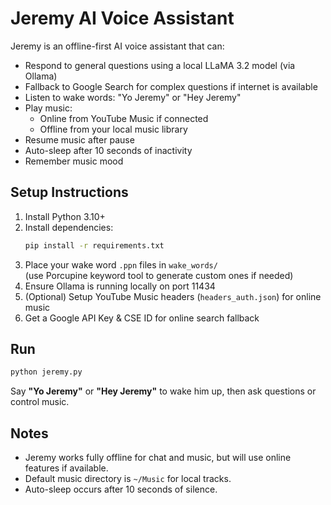 # Jeremy AI Voice Assistant

Jeremy is an offline-first AI voice assistant that can:

- Respond to general questions using a local LLaMA 3.2 model (via Ollama)
- Fallback to Google Search for complex questions if internet is available
- Listen to wake words: "Yo Jeremy" or "Hey Jeremy"
- Play music:
  - Online from YouTube Music if connected
  - Offline from your local music library
- Resume music after pause
- Auto-sleep after 10 seconds of inactivity
- Remember music mood

## Setup Instructions

1. Install Python 3.10+  
2. Install dependencies:
   ```bash
   pip install -r requirements.txt
   ```
3. Place your wake word `.ppn` files in `wake_words/`  
   (use Porcupine keyword tool to generate custom ones if needed)  
4. Ensure Ollama is running locally on port 11434  
5. (Optional) Setup YouTube Music headers (`headers_auth.json`) for online music  
6. Get a Google API Key & CSE ID for online search fallback  

## Run

```bash
python jeremy.py
```

Say **"Yo Jeremy"** or **"Hey Jeremy"** to wake him up, then ask questions or control music.

## Notes

- Jeremy works fully offline for chat and music, but will use online features if available.  
- Default music directory is `~/Music` for local tracks.  
- Auto-sleep occurs after 10 seconds of silence.
